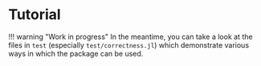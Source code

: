 # Tutorial

!!! warning "Work in progress"
    In the meantime, you can take a look at the files in `test` (especially `test/correctness.jl`) which demonstrate various ways in which the package can be used.
